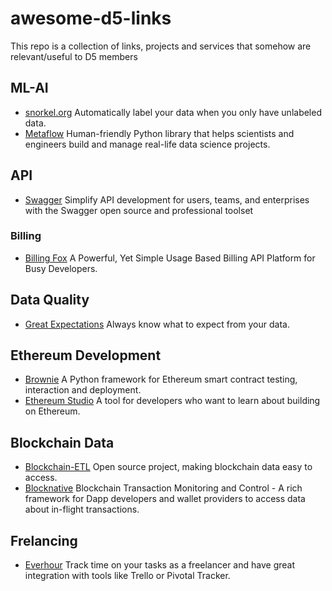 # awesome-d5-links
This repo is a collection of links, projects and services that somehow are relevant/useful to D5 members

## ML-AI
- [snorkel.org](https://www.snorkel.org/) Automatically label your data when you only have unlabeled data.
- [Metaflow](https://metaflow.org/) Human-friendly Python library that helps scientists and engineers build and manage real-life data science projects.

## API
- [Swagger](https://swagger.io/) Simplify API development for users, teams, and enterprises with the Swagger open source and professional toolset
### Billing
- [Billing Fox](https://billingfox.com/) A Powerful, Yet Simple Usage Based Billing API Platform for Busy Developers.

## Data Quality
- [Great Expectations](https://github.com/great-expectations/great_expectations) Always know what to expect from your data.

## Ethereum Development
- [Brownie](https://eth-brownie.readthedocs.io/en/latest/) A Python framework for Ethereum smart contract testing, interaction and deployment.
- [Ethereum Studio](https://studio.ethereum.org/) A tool for developers who want to learn about building on Ethereum.

## Blockchain Data
- [Blockchain-ETL](https://github.com/blockchain-etl) Open source project, making blockchain data easy to access.
- [Blocknative](https://www.blocknative.com/) Blockchain Transaction Monitoring and Control - A rich framework for Dapp developers and wallet providers to access data about in-flight transactions.

## Frelancing
- [Everhour](https://everhour.com/) Track time on your tasks as a freelancer and have great integration with tools like Trello or Pivotal Tracker. 
